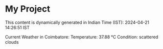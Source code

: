 # My Project

This content is dynamically generated in Indian Time (IST): 2024-04-21 14:26:51 IST


Current Weather in Coimbatore:
Temperature: 37.88 °C
Condition: scattered clouds
